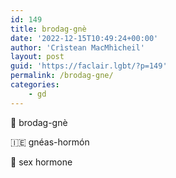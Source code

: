 ```yaml
---
id: 149
title: brodag-gnè
date: '2022-12-15T10:49:24+00:00'
author: 'Crìstean MacMhìcheil'
layout: post
guid: 'https://faclair.lgbt/?p=149'
permalink: /brodag-gne/
categories:
    - gd
---
```


&#x1f3f4;&#xe0067;&#xe0062;&#xe0073;&#xe0063;&#xe0074;&#xe007f; brodag-gnè

&#x1f1ee;&#x1f1ea; gnéas-hormón

&#x1f3f4;&#xe0067;&#xe0062;&#xe0065;&#xe006e;&#xe0067;&#xe007f; sex hormone
